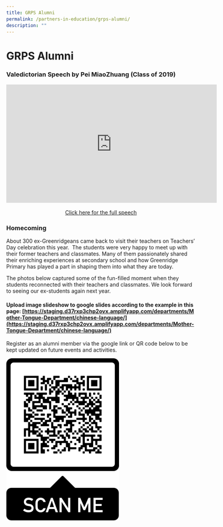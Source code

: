 ```yaml
---
title: GRPS Alumni
permalink: /partners-in-education/grps-alumni/
description: ""
---
```

# GRPS Alumni
### Valedictorian Speech by Pei MiaoZhuang (Class of 2019)

<iframe width="560" height="315" src="https://www.youtube.com/embed/pF9zvHxKoK0" title="YouTube video player" frameborder="0" allow="accelerometer; autoplay; clipboard-write; encrypted-media; gyroscope; picture-in-picture" allowfullscreen></iframe>

<p style="text-align: center;"><a href="/files/Partners%20in%20Education/Valedictorian%20Speech%20-%20MiaoZhuang%20-%20Class%20of%202019.pdf" target="_blank">Click here for the full speech</a></p>

### Homecoming

About 300 ex-Greenridgeans came back to visit their teachers on Teachers’ Day celebration this year.  The students were very happy to meet up with their former teachers and classmates. Many of them passionately shared their enriching experiences at secondary school and how Greenridge Primary has played a part in shaping them into what they are today. 

The photos below captured some of the fun-filled moment when they students reconnected with their teachers and classmates. We look forward to seeing our ex-students again next year.

#### Upload image slideshow to google slides according to the example in this page: [https://staging.d37rxp3chp2ovx.amplifyapp.com/departments/Mother-Tongue-Department/chinese-language/](https://staging.d37rxp3chp2ovx.amplifyapp.com/departments/Mother-Tongue-Department/chinese-language/)


Register as an alumni member via the google link or QR code below to be kept updated on future events and activities.

![](/images/Partners%20in%20Education/AlumniQrCode.png)